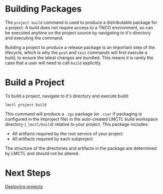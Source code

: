 # Building Packages

The `project build` command is used to produce a distributable package for a project. A build does not require access to a TNCO environment, so can be executed anytime on the project source by navigating to it's directory and executing the command.

Building a project to produce a release package is an important step of the lifecycle, which is why the `push` and `test` commands will first execute a build, to ensure the latest changes are bundled. This means it is rarely the case that a user will need to call `build` explicitly.

# Build a Project

To build a project, navigate to it's directory and execute build:

```
lmctl project build
```

This command will produce a `.tgz` package (or `.csar` if packaging is configured in the lmproject file) in the auto-created LMCTL build workspace directory (`_lmctl/build`) relative to your project. This package includes:

- All artifacts required by the root service of your project
- All artifacts required by each subproject

The structure of the directories and artifacts in the package are determined by LMCTL and should not be altered.

# Next Steps

[Deploying projects](deploing-projects.md)